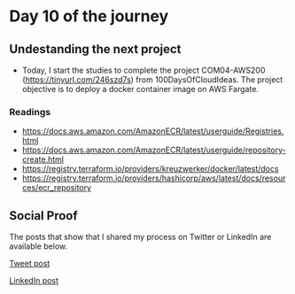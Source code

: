 <!-- This is a template you can use for quick progress days. It removes a lot of the steps we encourage you to share in the longer template 000-DAY-ARTICLE-LONG-TEMPLATE.MD-->

# Day 10 of the journey

## Undestanding the next project

- Today, I start the studies to complete the project COM04-AWS200 (https://tinyurl.com/246szd7s) from 100DaysOfCloudIdeas. The project objective is to deploy a docker container image on AWS Fargate. 

### Readings

- https://docs.aws.amazon.com/AmazonECR/latest/userguide/Registries.html
- https://docs.aws.amazon.com/AmazonECR/latest/userguide/repository-create.html
- https://registry.terraform.io/providers/kreuzwerker/docker/latest/docs
- https://registry.terraform.io/providers/hashicorp/aws/latest/docs/resources/ecr_repository
## Social Proof

The posts that show that I shared my process on Twitter or LinkedIn are available below.

[Tweet post](https://twitter.com/eduardoegito/status/1471984896067489793)

[LinkedIn post](https://www.linkedin.com/posts/eduardoegito_github-100daysofcloud100daysofcloudideas-activity-6877750757400035328-7c-S)
